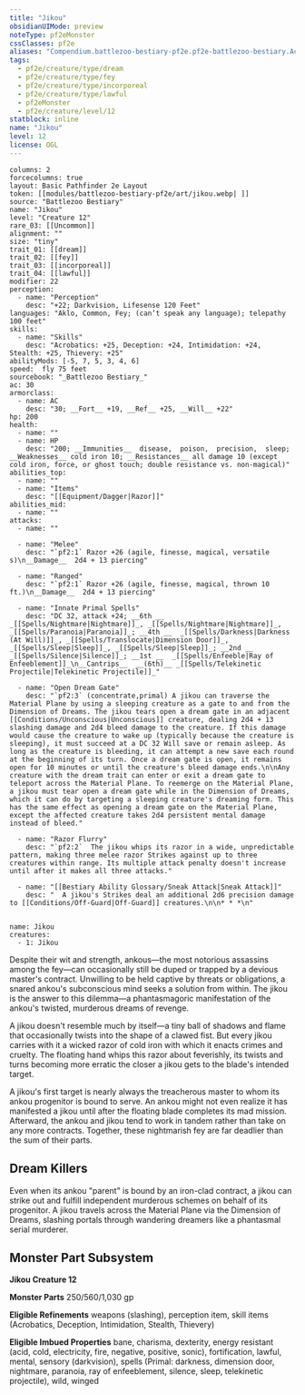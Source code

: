 ```yaml
---
title: "Jikou"
obsidianUIMode: preview
noteType: pf2eMonster
cssClasses: pf2e
aliases: "Compendium.battlezoo-bestiary-pf2e.pf2e-battlezoo-bestiary.Actor.mWCnsUnCqGxNSAWV" 
tags:
  - pf2e/creature/type/dream
  - pf2e/creature/type/fey
  - pf2e/creature/type/incorporeal
  - pf2e/creature/type/lawful
  - pf2eMonster
  - pf2e/creature/level/12
statblock: inline
name: "Jikou"
level: 12
license: OGL
---
```


```statblock
columns: 2
forcecolumns: true
layout: Basic Pathfinder 2e Layout
token: [[modules/battlezoo-bestiary-pf2e/art/jikou.webp| ]]
source: "Battlezoo Bestiary"
name: "Jikou"
level: "Creature 12"
rare_03: [[Uncommon]]
alignment: ""
size: "tiny"
trait_01: [[dream]]
trait_02: [[fey]]
trait_03: [[incorporeal]]
trait_04: [[lawful]]
modifier: 22
perception:
  - name: "Perception"
    desc: "+22; Darkvision, Lifesense 120 Feet"
languages: "Aklo, Common, Fey; (can’t speak any language); telepathy 100 feet"
skills:
  - name: "Skills"
    desc: "Acrobatics: +25, Deception: +24, Intimidation: +24, Stealth: +25, Thievery: +25"
abilityMods: [-5, 7, 5, 3, 4, 6]
speed:  fly 75 feet
sourcebook: "_Battlezoo Bestiary_"
ac: 30
armorclass:
  - name: AC
    desc: "30; __Fort__ +19, __Ref__ +25, __Will__ +22"
hp: 200
health:
  - name: ""
  - name: HP
    desc: "200; __Immunities__  disease,  poison,  precision,  sleep; __Weaknesses__ cold iron 10; __Resistances__ all damage 10 (except cold iron, force, or ghost touch; double resistance vs. non-magical)"
abilities_top:
  - name: ""
  - name: "Items"
    desc: "[[Equipment/Dagger|Razor]]"
abilities_mid:
  - name: ""
attacks:
  - name: ""

  - name: "Melee"
    desc: "`pf2:1` Razor +26 (agile, finesse, magical, versatile s)\n__Damage__  2d4 + 13 piercing"

  - name: "Ranged"
    desc: "`pf2:1` Razor +26 (agile, finesse, magical, thrown 10 ft.)\n__Damage__  2d4 + 13 piercing"

  - name: "Innate Primal Spells"
    desc: "DC 32, attack +24; __6th __  _[[Spells/Nightmare|Nightmare]]_, _[[Spells/Nightmare|Nightmare]]_, _[[Spells/Paranoia|Paranoia]]_; __4th __  _[[Spells/Darkness|Darkness (At Will)]]_, _[[Spells/Translocate|Dimension Door]]_, _[[Spells/Sleep|Sleep]]_, _[[Spells/Sleep|Sleep]]_; __2nd __  _[[Spells/Silence|Silence]]_; __1st __  _[[Spells/Enfeeble|Ray of Enfeeblement]]_\n__Cantrips__  __(6th)__ _[[Spells/Telekinetic Projectile|Telekinetic Projectile]]_"

  - name: "Open Dream Gate"
    desc: "`pf2:3` (concentrate,primal) A jikou can traverse the Material Plane by using a sleeping creature as a gate to and from the Dimension of Dreams. The jikou tears open a dream gate in an adjacent [[Conditions/Unconscious|Unconscious]] creature, dealing 2d4 + 13 slashing damage and 2d4 bleed damage to the creature. If this damage would cause the creature to wake up (typically because the creature is sleeping), it must succeed at a DC 32 Will save or remain asleep. As long as the creature is bleeding, it can attempt a new save each round at the beginning of its turn. Once a dream gate is open, it remains open for 10 minutes or until the creature's bleed damage ends.\n\nAny creature with the dream trait can enter or exit a dream gate to teleport across the Material Plane. To reemerge on the Material Plane, a jikou must tear open a dream gate while in the Dimension of Dreams, which it can do by targeting a sleeping creature's dreaming form. This has the same effect as opening a dream gate on the Material Plane, except the affected creature takes 2d4 persistent mental damage instead of bleed."

  - name: "Razor Flurry"
    desc: "`pf2:2`  The jikou whips its razor in a wide, unpredictable pattern, making three melee razor Strikes against up to three creatures within range. Its multiple attack penalty doesn't increase until after it makes all three attacks."

  - name: "[[Bestiary Ability Glossary/Sneak Attack|Sneak Attack]]"
    desc: "  A jikou's Strikes deal an additional 2d6 precision damage to [[Conditions/Off-Guard|Off-Guard]] creatures.\n\n* * *\n"
 
```

```encounter-table
name: Jikou
creatures:
  - 1: Jikou
```



Despite their wit and strength, ankous—the most notorious assassins among the fey—can occasionally still be duped or trapped by a devious master's contract. Unwilling to be held captive by threats or obligations, a snared ankou's subconscious mind seeks a solution from within. The jikou is the answer to this dilemma—a phantasmagoric manifestation of the ankou's twisted, murderous dreams of revenge.

A jikou doesn't resemble much by itself—a tiny ball of shadows and flame that occasionally twists into the shape of a clawed fist. But every jikou carries with it a wicked razor of cold iron with which it enacts crimes and cruelty. The floating hand whips this razor about feverishly, its twists and turns becoming more erratic the closer a jikou gets to the blade's intended target.

A jikou's first target is nearly always the treacherous master to whom its ankou progenitor is bound to serve. An ankou might not even realize it has manifested a jikou until after the floating blade completes its mad mission. Afterward, the ankou and jikou tend to work in tandem rather than take on any more contracts. Together, these nightmarish fey are far deadlier than the sum of their parts.

## Dream Killers

Even when its ankou "parent" is bound by an iron-clad contract, a jikou can strike out and fulfill independent murderous schemes on behalf of its progenitor. A jikou travels across the Material Plane via the Dimension of Dreams, slashing portals through wandering dreamers like a phantasmal serial murderer.

## Monster Part Subsystem

**Jikou Creature 12**

**Monster Parts** 250/560/1,030 gp

**Eligible Refinements** weapons (slashing), perception item, skill items (Acrobatics, Deception, Intimidation, Stealth, Thievery)

**Eligible Imbued Properties** bane, charisma, dexterity, energy resistant (acid, cold, electricity, fire, negative, positive, sonic), fortification, lawful, mental, sensory (darkvision), spells (Primal: darkness, dimension door, nightmare, paranoia, ray of enfeeblement, silence, sleep, telekinetic projectile), wild, winged
